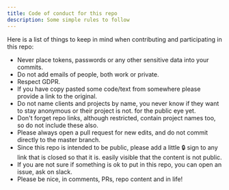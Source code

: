 ```yaml
---
title: Code of conduct for this repo
description: Some simple rules to follow
---
```


Here is a list of things to keep in mind when contributing and participating in this repo:

- Never place tokens, passwords or any other sensitive data into your commits.
- Do not add emails of people, both work or private.
- Respect GDPR.
- If you have copy pasted some code/text from somewhere please provide a link to the original.
- Do not name clients and projects by name, you never know if they want to stay anonymous or their project is not.
  for the public eye yet.
- Don't forget repo links, although restricted, contain project names too, so do not include these also.
- Please always open a pull request for new edits, and do not commit directly to the master branch.
- Since this repo is intended to be public, please add a little 🔒 sign to any link that is closed so that it is.
  easily visible that the content is not public.
- If you are not sure if something is ok to put in this repo, you can open an issue, ask on slack.
- Please be nice, in comments, PRs, repo content and in life!
